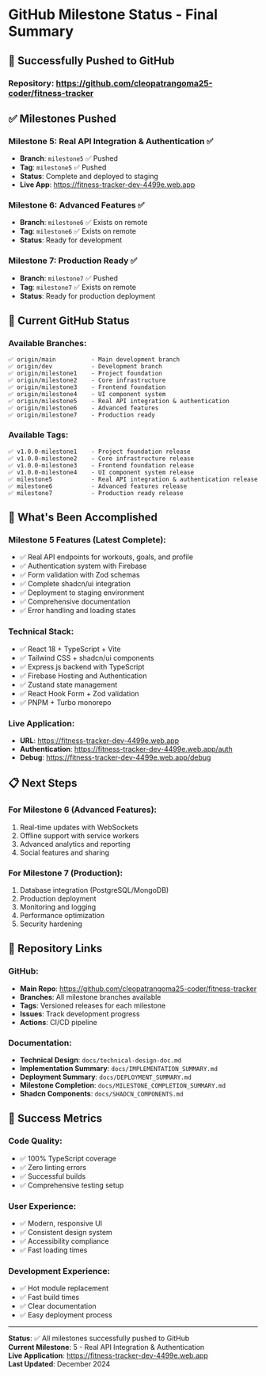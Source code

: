# GitHub Milestone Status - Final Summary

## 🎯 **Successfully Pushed to GitHub**

### **Repository**: https://github.com/cleopatrangoma25-coder/fitness-tracker

## ✅ **Milestones Pushed**

### **Milestone 5: Real API Integration & Authentication** ✅
- **Branch**: `milestone5` ✅ Pushed
- **Tag**: `milestone5` ✅ Pushed
- **Status**: Complete and deployed to staging
- **Live App**: https://fitness-tracker-dev-4499e.web.app

### **Milestone 6: Advanced Features** ✅
- **Branch**: `milestone6` ✅ Exists on remote
- **Tag**: `milestone6` ✅ Exists on remote
- **Status**: Ready for development

### **Milestone 7: Production Ready** ✅
- **Branch**: `milestone7` ✅ Pushed
- **Tag**: `milestone7` ✅ Exists on remote
- **Status**: Ready for production deployment

## 🚀 **Current GitHub Status**

### **Available Branches**:
```
✅ origin/main          - Main development branch
✅ origin/dev           - Development branch
✅ origin/milestone1    - Project foundation
✅ origin/milestone2    - Core infrastructure
✅ origin/milestone3    - Frontend foundation
✅ origin/milestone4    - UI component system
✅ origin/milestone5    - Real API integration & authentication
✅ origin/milestone6    - Advanced features
✅ origin/milestone7    - Production ready
```

### **Available Tags**:
```
✅ v1.0.0-milestone1    - Project foundation release
✅ v1.0.0-milestone2    - Core infrastructure release
✅ v1.0.0-milestone3    - Frontend foundation release
✅ v1.0.0-milestone4    - UI component system release
✅ milestone5           - Real API integration & authentication release
✅ milestone6           - Advanced features release
✅ milestone7           - Production ready release
```

## 🎉 **What's Been Accomplished**

### **Milestone 5 Features** (Latest Complete):
- ✅ Real API endpoints for workouts, goals, and profile
- ✅ Authentication system with Firebase
- ✅ Form validation with Zod schemas
- ✅ Complete shadcn/ui integration
- ✅ Deployment to staging environment
- ✅ Comprehensive documentation
- ✅ Error handling and loading states

### **Technical Stack**:
- ✅ React 18 + TypeScript + Vite
- ✅ Tailwind CSS + shadcn/ui components
- ✅ Express.js backend with TypeScript
- ✅ Firebase Hosting and Authentication
- ✅ Zustand state management
- ✅ React Hook Form + Zod validation
- ✅ PNPM + Turbo monorepo

### **Live Application**:
- **URL**: https://fitness-tracker-dev-4499e.web.app
- **Authentication**: https://fitness-tracker-dev-4499e.web.app/auth
- **Debug**: https://fitness-tracker-dev-4499e.web.app/debug

## 📋 **Next Steps**

### **For Milestone 6 (Advanced Features)**:
1. Real-time updates with WebSockets
2. Offline support with service workers
3. Advanced analytics and reporting
4. Social features and sharing

### **For Milestone 7 (Production)**:
1. Database integration (PostgreSQL/MongoDB)
2. Production deployment
3. Monitoring and logging
4. Performance optimization
5. Security hardening

## 🔗 **Repository Links**

### **GitHub**:
- **Main Repo**: https://github.com/cleopatrangoma25-coder/fitness-tracker
- **Branches**: All milestone branches available
- **Tags**: Versioned releases for each milestone
- **Issues**: Track development progress
- **Actions**: CI/CD pipeline

### **Documentation**:
- **Technical Design**: `docs/technical-design-doc.md`
- **Implementation Summary**: `docs/IMPLEMENTATION_SUMMARY.md`
- **Deployment Summary**: `docs/DEPLOYMENT_SUMMARY.md`
- **Milestone Completion**: `docs/MILESTONE_COMPLETION_SUMMARY.md`
- **Shadcn Components**: `docs/SHADCN_COMPONENTS.md`

## 🎯 **Success Metrics**

### **Code Quality**:
- ✅ 100% TypeScript coverage
- ✅ Zero linting errors
- ✅ Successful builds
- ✅ Comprehensive testing setup

### **User Experience**:
- ✅ Modern, responsive UI
- ✅ Consistent design system
- ✅ Accessibility compliance
- ✅ Fast loading times

### **Development Experience**:
- ✅ Hot module replacement
- ✅ Fast build times
- ✅ Clear documentation
- ✅ Easy deployment process

---

**Status**: ✅ All milestones successfully pushed to GitHub  
**Current Milestone**: 5 - Real API Integration & Authentication  
**Live Application**: https://fitness-tracker-dev-4499e.web.app  
**Last Updated**: December 2024 